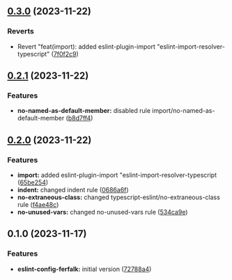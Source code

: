 ## [0.3.0](https://github.com/Ferfalk/eslint-config-ferfalk/compare/v0.2.1...v0.3.0) (2023-11-22)


### Reverts

* Revert "feat(import): added eslint-plugin-import "eslint-import-resolver-typescript" ([7f0f2c9](https://github.com/Ferfalk/eslint-config-ferfalk/commit/7f0f2c9376e51717475611d4f731f94a88c7b973))

## [0.2.1](https://github.com/Ferfalk/eslint-config-ferfalk/compare/v0.2.0...v0.2.1) (2023-11-22)


### Features

* **no-named-as-default-member:** disabled rule import/no-named-as-default-member ([b8d7ff4](https://github.com/Ferfalk/eslint-config-ferfalk/commit/b8d7ff489b42b1c051e873bd85330bc9d4361b1e))

## [0.2.0](https://github.com/Ferfalk/eslint-config-ferfalk/compare/v0.1.0...v0.2.0) (2023-11-22)


### Features

* **import:** added eslint-plugin-import "eslint-import-resolver-typescript ([65be254](https://github.com/Ferfalk/eslint-config-ferfalk/commit/65be254203bf9502ddad22ba194f371aa6fb2b76))
* **indent:** changed indent rule ([0686a6f](https://github.com/Ferfalk/eslint-config-ferfalk/commit/0686a6ff85e82bd048cc9190c0b0251deb6014b5))
* **no-extraneous-class:** changed typescript-eslint/no-extraneous-class rule ([f4ae48c](https://github.com/Ferfalk/eslint-config-ferfalk/commit/f4ae48c337530bb8139243aecd97c6395cddb0e8))
* **no-unused-vars:** changed no-unused-vars rule ([534ca9e](https://github.com/Ferfalk/eslint-config-ferfalk/commit/534ca9e020ac67c719bafdff2daa801a4ee22508))

## 0.1.0 (2023-11-17)


### Features

* **eslint-config-ferfalk:** initial version ([72788a4](https://github.com/Ferfalk/eslint-config-ferfalk/commit/72788a4bcd4596ff0be453dabcbb215cedb1b410))

